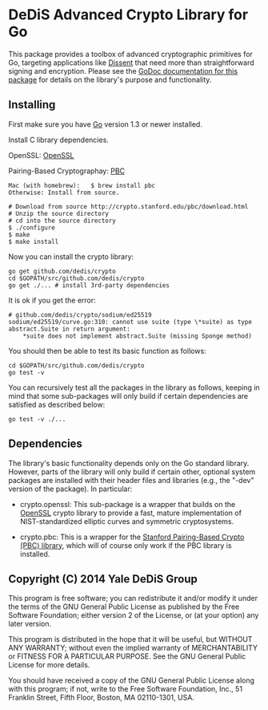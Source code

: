 DeDiS Advanced Crypto Library for Go
====================================

This package provides a toolbox of advanced cryptographic primitives for Go,
targeting applications like [Dissent](http://dedis.cs.yale.edu/dissent/)
that need more than straightforward signing and encryption.
Please see the
[GoDoc documentation for this package](http://godoc.org/github.com/DeDiS/crypto)
for details on the library's purpose and functionality.

Installing
----------

First make sure you have [Go](https://golang.org)
version 1.3 or newer installed.

Install C library dependencies.

OpenSSL: [OpenSSL](https://www.openssl.org/) 

Pairing-Based Cryptographay: [PBC](http://crypto.stanford.edu/pbc/)
    
    Mac (with homebrew):   $ brew install pbc
    Otherwise: Install from source.
        
    # Download from source http://crypto.stanford.edu/pbc/download.html
    # Unzip the source directory
    # cd into the source directory
    $ ./configure
    $ make
    $ make install

Now you can install the crypto library:

	go get github.com/dedis/crypto
    cd $GOPATH/src/github.com/dedis/crypto
    go get ./... # install 3rd-party dependencies

It is ok if you get the error:

    # github.com/dedis/crypto/sodium/ed25519
    sodium/ed25519/curve.go:310: cannot use suite (type \*suite) as type abstract.Suite in return argument:
        *suite does not implement abstract.Suite (missing Sponge method)

You should then be able to test its basic function as follows:

	cd $GOPATH/src/github.com/dedis/crypto
	go test -v

You can recursively test all the packages in the library as follows,
keeping in mind that some sub-packages will only build
if certain dependencies are satisfied as described below:

	go test -v ./...

Dependencies
------------

The library's basic functionality depends only on the Go standard library.
However, parts of the library will only build if certain other,
optional system packages are installed with their header files and libraries
(e.g., the "-dev" version of the package).
In particular:

- crypto.openssl: This sub-package is a wrapper that builds on
the [OpenSSL](https://www.openssl.org/) crypto library
to provide a fast, mature implementation
of NIST-standardized elliptic curves and symmetric cryptosystems.

- crypto.pbc: This is a wrapper for the
[Stanford Pairing-Based Crypto (PBC) library](http://crypto.stanford.edu/pbc/),
which will of course only work if the PBC library is installed.

Copyright (C) 2014 Yale DeDiS Group
-----------------------------------

This program is free software; you can redistribute it and/or modify it under
the terms of the GNU General Public License as published by the Free Software
Foundation; either version 2 of the License, or (at your option) any later
version.

This program is distributed in the hope that it will be useful, but WITHOUT ANY
WARRANTY; without even the implied warranty of MERCHANTABILITY or FITNESS FOR A
PARTICULAR PURPOSE.  See the GNU General Public License for more details.

You should have received a copy of the GNU General Public License along with
this program; if not, write to the Free Software Foundation, Inc., 51 Franklin
Street, Fifth Floor, Boston, MA  02110-1301, USA.
